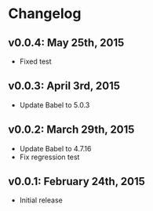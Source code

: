 # Changelog

## v0.0.4: May 25th, 2015

- Fixed test

## v0.0.3: April 3rd, 2015

- Update Babel to 5.0.3

## v0.0.2: March 29th, 2015

- Update Babel to 4.7.16
- Fix regression test

## v0.0.1: February 24th, 2015

- Initial release
